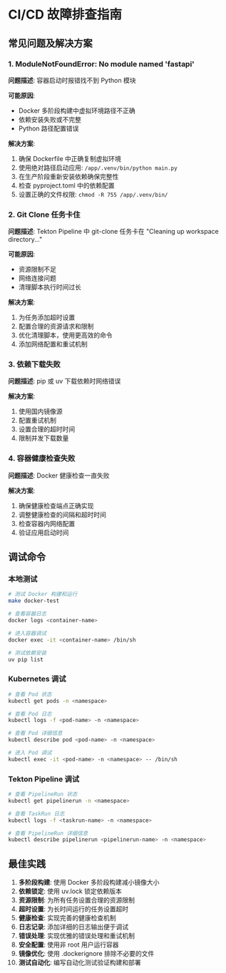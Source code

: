 # CI/CD 故障排查指南

## 常见问题及解决方案

### 1. ModuleNotFoundError: No module named 'fastapi'

**问题描述**: 容器启动时报错找不到 Python 模块

**可能原因**:
- Docker 多阶段构建中虚拟环境路径不正确
- 依赖安装失败或不完整
- Python 路径配置错误

**解决方案**:
1. 确保 Dockerfile 中正确复制虚拟环境
2. 使用绝对路径启动应用: `/app/.venv/bin/python main.py`
3. 在生产阶段重新安装依赖确保完整性
4. 检查 pyproject.toml 中的依赖配置
5. 设置正确的文件权限: `chmod -R 755 /app/.venv/bin/`

### 2. Git Clone 任务卡住

**问题描述**: Tekton Pipeline 中 git-clone 任务卡在 "Cleaning up workspace directory..."

**可能原因**:
- 资源限制不足
- 网络连接问题
- 清理脚本执行时间过长

**解决方案**:
1. 为任务添加超时设置
2. 配置合理的资源请求和限制
3. 优化清理脚本，使用更高效的命令
4. 添加网络配置和重试机制

### 3. 依赖下载失败

**问题描述**: pip 或 uv 下载依赖时网络错误

**解决方案**:
1. 使用国内镜像源
2. 配置重试机制
3. 设置合理的超时时间
4. 限制并发下载数量

### 4. 容器健康检查失败

**问题描述**: Docker 健康检查一直失败

**解决方案**:
1. 确保健康检查端点正确实现
2. 调整健康检查的间隔和超时时间
3. 检查容器内网络配置
4. 验证应用启动时间

## 调试命令

### 本地测试
```bash
# 测试 Docker 构建和运行
make docker-test

# 查看容器日志
docker logs <container-name>

# 进入容器调试
docker exec -it <container-name> /bin/sh

# 测试依赖安装
uv pip list
```

### Kubernetes 调试
```bash
# 查看 Pod 状态
kubectl get pods -n <namespace>

# 查看 Pod 日志
kubectl logs -f <pod-name> -n <namespace>

# 查看 Pod 详细信息
kubectl describe pod <pod-name> -n <namespace>

# 进入 Pod 调试
kubectl exec -it <pod-name> -n <namespace> -- /bin/sh
```

### Tekton Pipeline 调试
```bash
# 查看 PipelineRun 状态
kubectl get pipelinerun -n <namespace>

# 查看 TaskRun 日志
kubectl logs -f <taskrun-name> -n <namespace>

# 查看 PipelineRun 详细信息
kubectl describe pipelinerun <pipelinerun-name> -n <namespace>
```

## 最佳实践

1. **多阶段构建**: 使用 Docker 多阶段构建减小镜像大小
2. **依赖锁定**: 使用 uv.lock 锁定依赖版本
3. **资源限制**: 为所有任务设置合理的资源限制
4. **超时设置**: 为长时间运行的任务设置超时
5. **健康检查**: 实现完善的健康检查机制
6. **日志记录**: 添加详细的日志输出便于调试
7. **错误处理**: 实现优雅的错误处理和重试机制
8. **安全配置**: 使用非 root 用户运行容器
9. **镜像优化**: 使用 .dockerignore 排除不必要的文件
10. **测试自动化**: 编写自动化测试验证构建和部署
